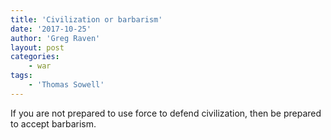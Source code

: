 ```yaml
---
title: 'Civilization or barbarism'
date: '2017-10-25'
author: 'Greg Raven'
layout: post
categories:
    - war
tags:
    - 'Thomas Sowell'
---
```


If you are not prepared to use force to defend civilization, then be prepared to accept barbarism.